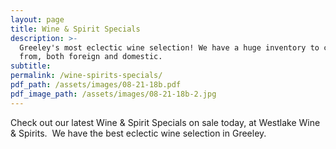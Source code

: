 ```yaml
---
layout: page
title: Wine & Spirit Specials
description: >-
  Greeley's most eclectic wine selection! We have a huge inventory to choose
  from, both foreign and domestic.
subtitle:
permalink: /wine-spirits-specials/
pdf_path: /assets/images/08-21-18b.pdf
pdf_image_path: /assets/images/08-21-18b-2.jpg
---
```


Check out our latest Wine & Spirit Specials on sale today, at Westlake Wine & Spirits.  We have the best eclectic wine selection in Greeley.